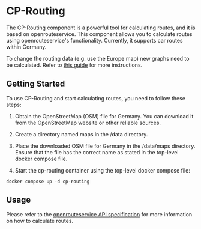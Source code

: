 # CP-Routing

The CP-Routing component is a powerful tool for calculating routes, and it is based on openrouteservice. This component allows you to calculate routes using openrouteservice's functionality. Currently, it supports car routes within Germany.

To change the routing data (e.g. use the Europe map) new graphs need to be calculated. Refer to [this guide](https://giscience.github.io/openrouteservice/installation/Advanced-Docker-Setup.html) for more instructions.

## Getting Started

To use CP-Routing and start calculating routes, you need to follow these steps:

1. Obtain the OpenStreetMap (OSM) file for Germany. You can download it from the OpenStreetMap website or other reliable sources.

2. Create a directory named maps in the /data directory.

3. Place the downloaded OSM file for Germany in the /data/maps directory. Ensure that the file has the correct name as stated in the top-level docker compose file.

4. Start the cp-routing container using the top-level docker compose file:
```
docker compose up -d cp-routing
```

## Usage 

Please refer to the [openrouteservice API specification](https://openrouteservice.org/dev/#/api-docs) for more information on how to calculate routes.